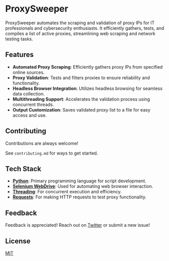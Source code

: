 
# ProxySweeper

ProxySweeper automates the scraping and validation of proxy IPs for IT professionals and cybersecurity enthusiasts. It efficiently gathers, tests, and compiles a list of active proxies, streamlining web scraping and network testing tasks.

## Features

- **Automated Proxy Scraping**: Efficiently gathers proxy IPs from specified online sources.
- **Proxy Validation**: Tests and filters proxies to ensure reliability and functionality.
- **Headless Browser Integration**: Utilizes headless browsing for seamless data collection.
- **Multithreading Support**: Accelerates the validation process using concurrent threads.
- **Output Customization**: Saves validated proxy list to a file for easy access and use.

## Contributing

Contributions are always welcome!

See `contributing.md` for ways to get started.

## Tech Stack

- **[Python](https://www.python.org/)**: Primary programming language for script development.
- **[Selenium WebDrive](https://www.selenium.dev/documentation/webdriver/)**: Used for automating web browser interaction.
- **[Threading](https://docs.python.org/3/library/threading.html)**: For concurrent execution and efficiency.
- **[Requests](https://requests.readthedocs.io/en/latest/)**: For making HTTP requests to test proxy functionality.

## Feedback

Feedback is appreciated! Reach out on [Twitter](https://twitter.com/1fsvcarnival) or submit a new issue!

## License

[MIT](https://choosealicense.com/licenses/mit/)

